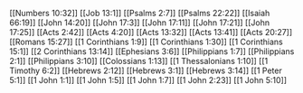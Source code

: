 [[Numbers 10:32]]
[[Job 13:1]]
[[Psalms 2:7]]
[[Psalms 22:22]]
[[Isaiah 66:19]]
[[John 14:20]]
[[John 17:3]]
[[John 17:11]]
[[John 17:21]]
[[John 17:25]]
[[Acts 2:42]]
[[Acts 4:20]]
[[Acts 13:32]]
[[Acts 13:41]]
[[Acts 20:27]]
[[Romans 15:27]]
[[1 Corinthians 1:9]]
[[1 Corinthians 1:30]]
[[1 Corinthians 15:1]]
[[2 Corinthians 13:14]]
[[Ephesians 3:6]]
[[Philippians 1:7]]
[[Philippians 2:1]]
[[Philippians 3:10]]
[[Colossians 1:13]]
[[1 Thessalonians 1:10]]
[[1 Timothy 6:2]]
[[Hebrews 2:12]]
[[Hebrews 3:1]]
[[Hebrews 3:14]]
[[1 Peter 5:1]]
[[1 John 1:1]]
[[1 John 1:5]]
[[1 John 1:7]]
[[1 John 2:23]]
[[1 John 5:10]]
